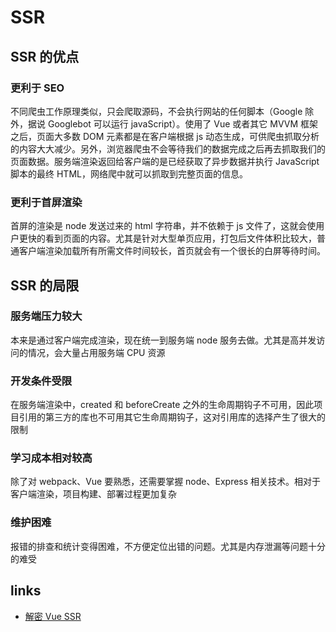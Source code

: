 # SSR

## SSR 的优点

### 更利于 SEO

不同爬虫工作原理类似，只会爬取源码，不会执行网站的任何脚本（Google 除外，据说 Googlebot 可以运行 javaScript）。使用了 Vue 或者其它 MVVM 框架之后，页面大多数 DOM 元素都是在客户端根据 js 动态生成，可供爬虫抓取分析的内容大大减少。另外，浏览器爬虫不会等待我们的数据完成之后再去抓取我们的页面数据。服务端渲染返回给客户端的是已经获取了异步数据并执行 JavaScript 脚本的最终 HTML，网络爬中就可以抓取到完整页面的信息。

### 更利于首屏渲染

首屏的渲染是 node 发送过来的 html 字符串，并不依赖于 js 文件了，这就会使用户更快的看到页面的内容。尤其是针对大型单页应用，打包后文件体积比较大，普通客户端渲染加载所有所需文件时间较长，首页就会有一个很长的白屏等待时间。

## SSR 的局限

### 服务端压力较大

本来是通过客户端完成渲染，现在统一到服务端 node 服务去做。尤其是高并发访问的情况，会大量占用服务端 CPU 资源

### 开发条件受限

在服务端渲染中，created 和 beforeCreate 之外的生命周期钩子不可用，因此项目引用的第三方的库也不可用其它生命周期钩子，这对引用库的选择产生了很大的限制

### 学习成本相对较高

除了对 webpack、Vue 要熟悉，还需要掌握 node、Express 相关技术。相对于客户端渲染，项目构建、部署过程更加复杂

### 维护困难

报错的排查和统计变得困难，不方便定位出错的问题。尤其是内存泄漏等问题十分的难受

## links

- [解密 Vue SSR](https://juejin.im/post/5b063962f265da0ddb63dac3)
